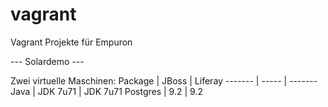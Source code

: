 # vagrant
Vagrant Projekte für Empuron

--- Solardemo ---

Zwei virtuelle Maschinen:
 Package | JBoss | Liferay
 ------- | ----- | -------
 Java | JDK 7u71 | JDK 7u71
 Postgres | 9.2 | 9.2
